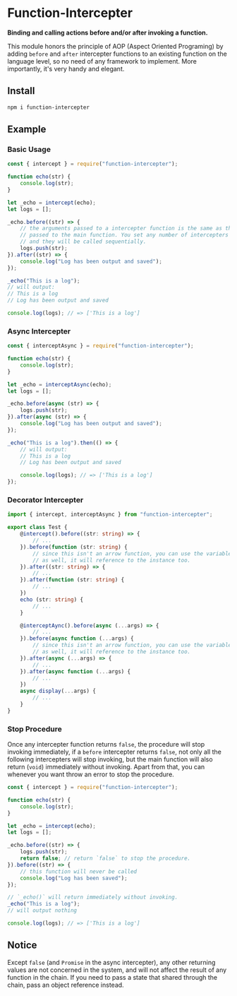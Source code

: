 # Function-Intercepter

**Binding and calling actions before and/or after invoking a function.**

This module honors the principle of AOP (Aspect Oriented Programing) by adding 
`before` and `after` intercepter functions to an existing function on the 
language level, so no need of any framework to implement. More importantly, it's 
very handy and elegant.

## Install

```sh
npm i function-intercepter
```

## Example

### Basic Usage

```javascript
const { intercept } = require("function-intercepter");

function echo(str) {
    console.log(str);
}

let _echo = intercept(echo);
let logs = [];

_echo.before((str) => {
    // the arguments passed to a intercepter function is the same as the ones 
    // passed to the main function. You set any number of intercepters you want,
    // and they will be called sequentially.
    logs.push(str);
}).after((str) => {
    console.log("Log has been output and saved");
});

_echo("This is a log");
// will output:
// This is a log
// Log has been output and saved

console.log(logs); // => ['This is a log']
```

### Async Intercepter

```javascript
const { interceptAsync } = require("function-intercepter");

function echo(str) {
    console.log(str);
}

let _echo = interceptAsync(echo);
let logs = [];

_echo.before(async (str) => {
    logs.push(str);
}).after(async (str) => {
    console.log("Log has been output and saved");
});

_echo("This is a log").then(() => {
    // will output:
    // This is a log
    // Log has been output and saved

    console.log(logs); // => ['This is a log']
});
```

### Decorator Intercepter

```typescript
import { intercept, interceptAsync } from "function-intercepter";

export class Test {
    @intercept().before((str: string) => {
        // ...
    }).before(function (str: string) {
        // since this isn't an arrow function, you can use the variable `this` 
        // as well, it will reference to the instance too.
    }).after((str: string) => {
        // ...
    }).after(function (str: string) {
        // ...
    })
    echo (str: string) {
        // ...
    }

    @interceptAync().before(async (...args) => {
        // ...
    }).before(async function (...args) {
        // since this isn't an arrow function, you can use the variable `this` 
        // as well, it will reference to the instance too.
    }).after(async (...args) => {
        // ...
    }).after(async function (...args) {
        // ...
    })
    async display(...args) {
        // ...
    }
}
```

### Stop Procedure

Once any intercepter function returns `false`, the procedure will stop invoking 
immediately, if a `before` intercepter returns `false`, not only all the 
following intercepters will stop invoking, but the main function will also 
return (`void`) immediately without invoking. Apart from that, you can whenever 
you want throw an error to stop the procedure.

```javascript
const { intercept } = require("function-intercepter");

function echo(str) {
    console.log(str);
}

let _echo = intercept(echo);
let logs = [];

_echo.before((str) => {
    logs.push(str);
    return false; // return `false` to stop the procedure.
}).before((str) => {
    // this function will never be called
    console.log("Log has been saved");
});

// `_echo()` will return immediately without invoking.
_echo("This is a log");
// will output nothing

console.log(logs); // => ['This is a log']
```

## Notice

Except `false` (and `Promise` in the async intercepter), any other returning 
values are not concerned in the system, and will not affect the result of any 
function in the chain. If you need to pass a state that shared through the 
chain, pass an object reference instead.